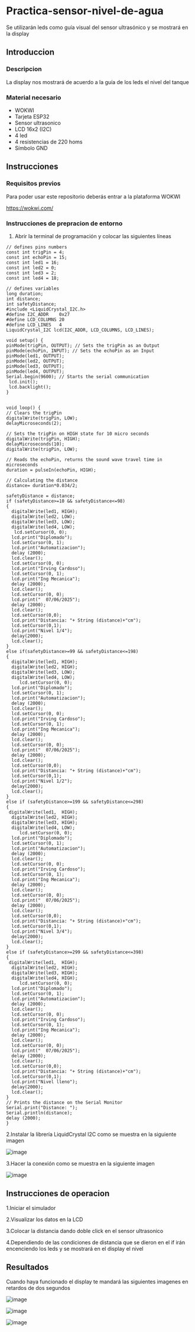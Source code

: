 # Practica-sensor-nivel-de-agua
Se utilizarán leds como guía visual del sensor ultrasónico y se mostrará en la display

## Introduccion

### Descripcion 

La display nos mostrará de acuerdo a la guía de los leds el nivel del tanque 

### Material necesario

- WOKWI
- Tarjeta ESP32
- Sensor ultrasonico
- LCD 16x2 (I2C)
- 4 led
- 4 resistencias de 220 homs
- Símbolo GND

## Instrucciones

### Requisitos previos 

Para poder usar este repositorio deberás entrar a la plataforma WOKWI

https://wokwi.com/

### Instrucciones de prepracion de entorno

1. Abrir la terminal de programación y colocar las siguientes líneas

```
// defines pins numbers
const int trigPin = 4;
const int echoPin = 15;
const int led1 = 16;
const int led2 = 0;
const int led3 = 2;
const int led4 = 18;

// defines variables
long duration;
int distance;
int safetyDistance;
#include <LiquidCrystal_I2C.h>
#define I2C_ADDR    0x27
#define LCD_COLUMNS 20
#define LCD_LINES   4
LiquidCrystal_I2C lcd(I2C_ADDR, LCD_COLUMNS, LCD_LINES);

void setup() {
pinMode(trigPin, OUTPUT); // Sets the trigPin as an Output
pinMode(echoPin, INPUT); // Sets the echoPin as an Input
pinMode(led1, OUTPUT);
pinMode(led2, OUTPUT);
pinMode(led3, OUTPUT);
pinMode(led4, OUTPUT);
Serial.begin(9600); // Starts the serial communication
 lcd.init();
 lcd.backlight();
}


void loop() {
// Clears the trigPin
digitalWrite(trigPin, LOW);
delayMicroseconds(2);

// Sets the trigPin on HIGH state for 10 micro seconds
digitalWrite(trigPin, HIGH);
delayMicroseconds(10);
digitalWrite(trigPin, LOW);

// Reads the echoPin, returns the sound wave travel time in microseconds
duration = pulseIn(echoPin, HIGH);

// Calculating the distance
distance= duration*0.034/2;

safetyDistance = distance;
if (safetyDistance>=10 && safetyDistance<=98)
{
  digitalWrite(led1, HIGH);
  digitalWrite(led2, LOW);
  digitalWrite(led3, LOW);
  digitalWrite(led4, LOW);
   lcd.setCursor(0, 0);
  lcd.print("Diplomado");
  lcd.setCursor(0, 1);
  lcd.print("Automatizacion");
  delay (2000);
  lcd.clear();
  lcd.setCursor(0, 0);
  lcd.print("Irving Cardoso");
  lcd.setCursor(0, 1);
  lcd.print("Ing Mecanica");
  delay (2000);
  lcd.clear();
  lcd.setCursor(0, 0);
  lcd.print("  07/06/2025");
  delay (2000);
  lcd.clear();
  lcd.setCursor(0,0);
  lcd.print("Distancia: "+ String (distance)+"cm");
  lcd.setCursor(0,1);
  lcd.print("Nivel 1/4");
  delay(2000);          
  lcd.clear();
}
else if(safetyDistance>=99 && safetyDistance<=198) 
{
  digitalWrite(led1, HIGH);
  digitalWrite(led2, HIGH);
  digitalWrite(led3, LOW);
  digitalWrite(led4, LOW);
     lcd.setCursor(0, 0);
  lcd.print("Diplomado");
  lcd.setCursor(0, 1);
  lcd.print("Automatizacion");
  delay (2000);
  lcd.clear();
  lcd.setCursor(0, 0);
  lcd.print("Irving Cardoso");
  lcd.setCursor(0, 1);
  lcd.print("Ing Mecanica");
  delay (2000);
  lcd.clear();
  lcd.setCursor(0, 0);
  lcd.print("  07/06/2025");
  delay (2000);
  lcd.clear();
  lcd.setCursor(0,0);
  lcd.print("Distancia: "+ String (distance)+"cm");
  lcd.setCursor(0,1);
  lcd.print("Nivel 1/2");
  delay(2000);          
  lcd.clear();
}
else if (safetyDistance>=199 && safetyDistance<=298) 
{
 digitalWrite(led1,  HIGH);
  digitalWrite(led2, HIGH);
  digitalWrite(led3, HIGH);
  digitalWrite(led4, LOW);
     lcd.setCursor(0, 0);
  lcd.print("Diplomado");
  lcd.setCursor(0, 1);
  lcd.print("Automatizacion");
  delay (2000);
  lcd.clear();
  lcd.setCursor(0, 0);
  lcd.print("Irving Cardoso");
  lcd.setCursor(0, 1);
  lcd.print("Ing Mecanica");
  delay (2000);
  lcd.clear();
  lcd.setCursor(0, 0);
  lcd.print("  07/06/2025");
  delay (2000);
  lcd.clear();
  lcd.setCursor(0,0);
  lcd.print("Distancia: "+ String (distance)+"cm");
  lcd.setCursor(0,1);
  lcd.print("Nivel 3/4");
  delay(2000);          
  lcd.clear();
}
else if (safetyDistance>=299 && safetyDistance<=398) 
{
 digitalWrite(led1,  HIGH);
  digitalWrite(led2, HIGH);
  digitalWrite(led3, HIGH);
  digitalWrite(led4, HIGH);
     lcd.setCursor(0, 0);
  lcd.print("Diplomado");
  lcd.setCursor(0, 1);
  lcd.print("Automatizacion");
  delay (2000);
  lcd.clear();
  lcd.setCursor(0, 0);
  lcd.print("Irving Cardoso");
  lcd.setCursor(0, 1);
  lcd.print("Ing Mecanica");
  delay (2000);
  lcd.clear();
  lcd.setCursor(0, 0);
  lcd.print("  07/06/2025");
  delay (2000);
  lcd.clear();
  lcd.setCursor(0,0);
  lcd.print("Distancia: "+ String (distance)+"cm");
  lcd.setCursor(0,1);
  lcd.print("Nivel lleno");
  delay(2000);          
  lcd.clear();
}
// Prints the distance on the Serial Monitor
Serial.print("Distance: ");
Serial.println(distance);
delay (2000);
}
```
2.Instalar la librería LiquidCrystal I2C como se muestra en la siguiente imagen

![image](https://github.com/user-attachments/assets/cd10587a-3148-4899-b414-56133ed7e439)


3.Hacer la conexión como se muestra en la siguiente imagen

![image](https://github.com/user-attachments/assets/2bc12fbd-0b65-4777-bb81-1ac1240fddea)

## Instrucciones de operacion
1.Iniciar el simulador

2.Visualizar los datos en la LCD

3.Colocar la distancia dando doble click en el sensor ultrasonico 

4.Dependiendo de las condiciones de distancia que se dieron en el if irán encenciendo los leds y se mostrará en el display el nivel

## Resultados
Cuando haya funcionado el display te mandará las siguientes imagenes en retardos de dos segundos

![image](https://github.com/user-attachments/assets/cc39a02b-7075-4186-9aa5-0b9dd40238fd)

![image](https://github.com/user-attachments/assets/af8cf491-a45d-4251-8ecd-4af5b0b972dc)

![image](https://github.com/user-attachments/assets/c9f2ebdc-c1bc-4ea3-9b7d-99cc744d3d58)








